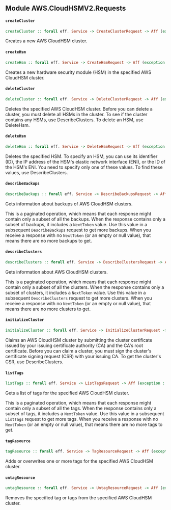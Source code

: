 ## Module AWS.CloudHSMV2.Requests

#### `createCluster`

``` purescript
createCluster :: forall eff. Service -> CreateClusterRequest -> Aff (exception :: EXCEPTION | eff) CreateClusterResponse
```

<p>Creates a new AWS CloudHSM cluster.</p>

#### `createHsm`

``` purescript
createHsm :: forall eff. Service -> CreateHsmRequest -> Aff (exception :: EXCEPTION | eff) CreateHsmResponse
```

<p>Creates a new hardware security module (HSM) in the specified AWS CloudHSM cluster.</p>

#### `deleteCluster`

``` purescript
deleteCluster :: forall eff. Service -> DeleteClusterRequest -> Aff (exception :: EXCEPTION | eff) DeleteClusterResponse
```

<p>Deletes the specified AWS CloudHSM cluster. Before you can delete a cluster, you must delete all HSMs in the cluster. To see if the cluster contains any HSMs, use <a>DescribeClusters</a>. To delete an HSM, use <a>DeleteHsm</a>.</p>

#### `deleteHsm`

``` purescript
deleteHsm :: forall eff. Service -> DeleteHsmRequest -> Aff (exception :: EXCEPTION | eff) DeleteHsmResponse
```

<p>Deletes the specified HSM. To specify an HSM, you can use its identifier (ID), the IP address of the HSM's elastic network interface (ENI), or the ID of the HSM's ENI. You need to specify only one of these values. To find these values, use <a>DescribeClusters</a>.</p>

#### `describeBackups`

``` purescript
describeBackups :: forall eff. Service -> DescribeBackupsRequest -> Aff (exception :: EXCEPTION | eff) DescribeBackupsResponse
```

<p>Gets information about backups of AWS CloudHSM clusters.</p> <p>This is a paginated operation, which means that each response might contain only a subset of all the backups. When the response contains only a subset of backups, it includes a <code>NextToken</code> value. Use this value in a subsequent <code>DescribeBackups</code> request to get more backups. When you receive a response with no <code>NextToken</code> (or an empty or null value), that means there are no more backups to get.</p>

#### `describeClusters`

``` purescript
describeClusters :: forall eff. Service -> DescribeClustersRequest -> Aff (exception :: EXCEPTION | eff) DescribeClustersResponse
```

<p>Gets information about AWS CloudHSM clusters.</p> <p>This is a paginated operation, which means that each response might contain only a subset of all the clusters. When the response contains only a subset of clusters, it includes a <code>NextToken</code> value. Use this value in a subsequent <code>DescribeClusters</code> request to get more clusters. When you receive a response with no <code>NextToken</code> (or an empty or null value), that means there are no more clusters to get.</p>

#### `initializeCluster`

``` purescript
initializeCluster :: forall eff. Service -> InitializeClusterRequest -> Aff (exception :: EXCEPTION | eff) InitializeClusterResponse
```

<p>Claims an AWS CloudHSM cluster by submitting the cluster certificate issued by your issuing certificate authority (CA) and the CA's root certificate. Before you can claim a cluster, you must sign the cluster's certificate signing request (CSR) with your issuing CA. To get the cluster's CSR, use <a>DescribeClusters</a>.</p>

#### `listTags`

``` purescript
listTags :: forall eff. Service -> ListTagsRequest -> Aff (exception :: EXCEPTION | eff) ListTagsResponse
```

<p>Gets a list of tags for the specified AWS CloudHSM cluster.</p> <p>This is a paginated operation, which means that each response might contain only a subset of all the tags. When the response contains only a subset of tags, it includes a <code>NextToken</code> value. Use this value in a subsequent <code>ListTags</code> request to get more tags. When you receive a response with no <code>NextToken</code> (or an empty or null value), that means there are no more tags to get.</p>

#### `tagResource`

``` purescript
tagResource :: forall eff. Service -> TagResourceRequest -> Aff (exception :: EXCEPTION | eff) TagResourceResponse
```

<p>Adds or overwrites one or more tags for the specified AWS CloudHSM cluster.</p>

#### `untagResource`

``` purescript
untagResource :: forall eff. Service -> UntagResourceRequest -> Aff (exception :: EXCEPTION | eff) UntagResourceResponse
```

<p>Removes the specified tag or tags from the specified AWS CloudHSM cluster.</p>


